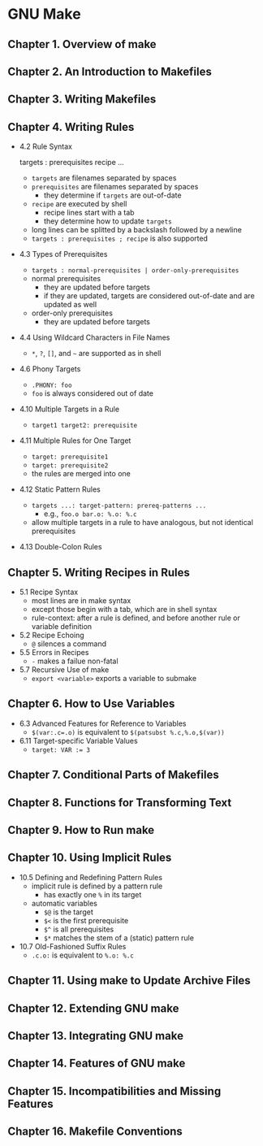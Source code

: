 GNU Make
========

## Chapter 1. Overview of make

## Chapter 2. An Introduction to Makefiles

## Chapter 3. Writing Makefiles

## Chapter 4. Writing Rules

- 4.2 Rule Syntax

    targets : prerequisites
        recipe
        ...
  - `targets` are filenames separated by spaces
  - `prerequisites` are filenames separated by spaces
    - they determine if `targets` are out-of-date
  - `recipe` are executed by shell
    - recipe lines start with a tab
    - they determine how to update `targets`
  - long lines can be splitted by a backslash followed by a newline
  - `targets : prerequisites ; recipe` is also supported
- 4.3 Types of Prerequisites
  - `targets : normal-prerequisites | order-only-prerequisites`
  - normal prerequisites
    - they are updated before targets
    - if they are updated, targets are considered out-of-date and are updated
      as well
  - order-only prerequisites
    - they are updated before targets
- 4.4 Using Wildcard Characters in File Names
  - `*`, `?`, `[]`, and `~` are supported as in shell
- 4.6 Phony Targets
  - `.PHONY: foo`
  - `foo` is always considered out of date
- 4.10 Multiple Targets in a Rule
  - `target1 target2: prerequisite`
- 4.11 Multiple Rules for One Target
  - `target: prerequisite1`
  - `target: prerequisite2`
  - the rules are merged into one
- 4.12 Static Pattern Rules
  - `targets ...: target-pattern: prereq-patterns ...`
    - e.g., `foo.o bar.o: %.o: %.c`
  - allow multiple targets in a rule to have analogous, but not identical
    prerequisites
- 4.13 Double-Colon Rules

## Chapter 5. Writing Recipes in Rules

- 5.1 Recipe Syntax
  - most lines are in make syntax
  - except those begin with a tab, which are in shell syntax
  - rule-context: after a rule is defined, and before another rule or variable
    definition
- 5.2 Recipe Echoing
  - `@` silences a command
- 5.5 Errors in Recipes
  - `-` makes a failue non-fatal
- 5.7 Recursive Use of make
  - `export <variable>` exports a variable to submake

## Chapter 6. How to Use Variables

- 6.3 Advanced Features for Reference to Variables
  - `$(var:.c=.o)` is equivalent to `$(patsubst %.c,%.o,$(var))`
- 6.11 Target-specific Variable Values
  - `target: VAR := 3`

## Chapter 7. Conditional Parts of Makefiles

## Chapter 8. Functions for Transforming Text

## Chapter 9. How to Run make

## Chapter 10. Using Implicit Rules

- 10.5 Defining and Redefining Pattern Rules
  - implicit rule is defined by a pattern rule
    - has exactly one `%` in its target
  - automatic variables
    - `$@` is the target
    - `$<` is the first prerequisite
    - `$^` is all prerequisites
    - `$*` matches the stem of a (static) pattern rule
- 10.7 Old-Fashioned Suffix Rules
  - `.c.o:` is equivalent to `%.o: %.c`

## Chapter 11. Using make to Update Archive Files

## Chapter 12. Extending GNU make

## Chapter 13. Integrating GNU make

## Chapter 14. Features of GNU make

## Chapter 15. Incompatibilities and Missing Features

## Chapter 16. Makefile Conventions
